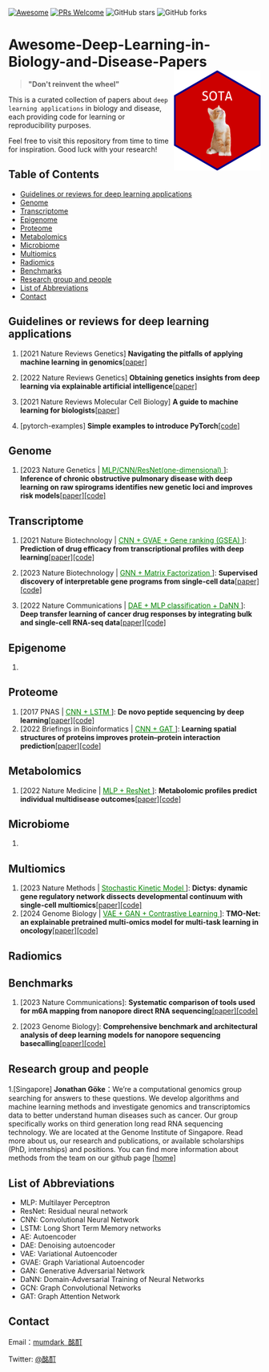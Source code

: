 [![Awesome](https://cdn.rawgit.com/sindresorhus/awesome/d7305f38d29fed78fa85652e3a63e154dd8e8829/media/badge.svg)](https://github.com/sindresorhus/awesome)
[![PRs Welcome](https://img.shields.io/badge/PRs-welcome-brightgreen.svg?style=flat-square)](http://makeapullrequest.com) ![GitHub stars](https://img.shields.io/github/stars/mumdark/Awesome-Deep-Learning-in-Biology-and-Disease-Papers?color=yellow&label=Stars) ![GitHub forks](https://img.shields.io/github/forks/mumdark/Awesome-Deep-Learning-in-Biology-and-Disease-Papers?color=blue&label=Forks) 

# Awesome-Deep-Learning-in-Biology-and-Disease-Papers <img src="./lattice1.png" align="right" height="200" />

> **"Don't reinvent the wheel"**

This is a curated collection of papers about ``deep learning applications`` in biology and disease, each providing code for learning or reproducibility purposes.

Feel free to visit this repository from time to time for inspiration. Good luck with your research!

## Table of Contents

- [Guidelines or reviews for deep learning applications](#guidelines-or-reviews-for-deep-learning-applications)
- [Genome](#genome)
- [Transcriptome](#transcriptome)
- [Epigenome](#epigenome)
- [Proteome](#proteome)
- [Metabolomics](#metabolomics)
- [Microbiome](#microbiome)
- [Multiomics](#multiomics)
- [Radiomics](#radiomics)
- [Benchmarks](#benchmarks)
- [Research group and people](#research-group-and-people)
- [List of Abbreviations](#list-of-abbreviations)
- [Contact](#contact)

## Guidelines or reviews for deep learning applications
1. [2021 Nature Reviews Genetics] **Navigating the pitfalls of applying machine learning in genomics**[[paper]](https://doi.org/10.1038/s41576-021-00434-9)

2. [2022 Nature Reviews Genetics] **Obtaining genetics insights from deep learning via explainable artificial intelligence**[[paper]](https://doi.org/10.1038/s41576-022-00532-2)

3. [2021 Nature Reviews Molecular Cell Biology] **A guide to machine learning for biologists**[[paper]](https://doi.org/10.1038/s41580-021-00407-0)

4. [pytorch-examples] **Simple examples to introduce PyTorch**[[code]](https://github.com/jcjohnson/pytorch-examples)

## Genome
1. [2023 Nature Genetics | <ins style="color: green;"><u> MLP/CNN/ResNet(one-dimensional) </u></ins>]: **Inference of chronic obstructive pulmonary disease with deep learning on raw spirograms identifies new genetic loci and improves risk models**[[paper]](https://doi.org/10.1038/s41588-023-01372-4)[[code]](https://github.com/Google-Health/genomics-research/tree/main/ml-based-copd)

## Transcriptome
1. [2021 Nature Biotechnology | <ins style="color: green;"><u> CNN + GVAE + Gene ranking (GSEA) </u></ins>]: **Prediction of drug efficacy from transcriptional profiles with deep learning**[[paper]](https://doi.org/10.1038/s41587-021-00946-z)[[code]](https://github.com/kekegg/DLEPS)

2. [2023 Nature Biotechnology | <ins style="color: green;"><u>  GNN + Matrix Factorization </u></ins>]: **Supervised discovery of interpretable gene programs from single-cell data**[[paper]](https://doi.org/10.1038/s41587-023-01940-3)[[code]](https://github.com/dpeerlab/spectra/)

3. [2022 Nature Communications | <ins style="color: green;"><u>  DAE + MLP classification + DaNN </u></ins>]: **Deep transfer learning of cancer drug responses by integrating bulk and single-cell RNA-seq data**[[paper]](https://doi.org/10.1038/s41467-022-34277-7)[[code]](https://github.com/OSU-BMBL/scDEAL)

## Epigenome
1. 

## Proteome
1.  [2017 PNAS | <ins style="color: green;"><u> CNN + LSTM </u></ins>]: **De novo peptide sequencing by deep learning**[[paper]](https://doi.org/10.1073/pnas.1705691114)[[code]](https://github.com/nh2tran/DeepNovo)
2.  [2022 Briefings in Bioinformatics | <ins style="color: green;"><u> CNN + GAT </u></ins>]: **Learning spatial structures of proteins improves protein–protein interaction prediction**[[paper]](https://doi.org/10.1093/bib/bbab558)[[code]](https://github.com/xzenglab/TAGPPI/tree/main)

## Metabolomics
1.  [2022 Nature Medicine | <ins style="color: green;"><u> MLP + ResNet </u></ins>]: **Metabolomic profiles predict individual multidisease outcomes**[[paper]](https://doi.org/10.1038/s41591-022-01980-3)[[code]](https://github.com/thbuerg/MetabolomicsCommonDiseases)

## Microbiome
1. 

## Multiomics
1.  [2023 Nature Methods | <ins style="color: green;"><u> Stochastic Kinetic Model </u></ins>]: **Dictys: dynamic gene regulatory network dissects developmental continuum with single-cell multiomics**[[paper]](https://doi.org/10.1038/s41592-023-01971-3)[[code]](https://github.com/pinellolab/dictys)
2.  [2024 Genome Biology |  <ins style="color: green;"><u> VAE + GAN + Contrastive Learning </u></ins>]:  **TMO-Net: an explainable pretrained multi-omics model for multi-task learning in oncology**[[paper]](https://doi.org/10.1186/s13059-024-03293-9)[[code]](https://github.com/FengAoWang/TMO-Net)

## Radiomics

## Benchmarks

1.  [2023 Nature Communications]: **Systematic comparison of tools used for m6A mapping from nanopore direct RNA sequencing**[[paper]](https://doi.org/10.1038/s41467-023-37596-5)[[code]](https://github.com/zhongzhd/ont_m6a_detection)

2.  [2023 Genome Biology]: **Comprehensive benchmark and architectural analysis of deep learning models for nanopore sequencing basecalling**[[paper]](https://doi.org/10.1186/s13059-023-02903-2)[[code]](https://github.com/marcpaga/basecalling_architectures)


## Research group and people
1.[Singapore] **Jonathan Göke**：We’re a computational genomics group searching for answers to these questions. We develop algorithms and machine learning methods and investigate genomics and transcriptomics data to better understand human diseases such as cancer. Our group specifically works on third generation long read RNA sequencing technology. We are located at the Genome Institute of Singapore. Read more about us, our research and publications, or available scholarships (PhD, internships) and positions. You can find more information about methods from the team on our github page [[home]](https://jglab.org/)

## List of Abbreviations
- MLP: Multilayer Perceptron
- ResNet: Residual neural network
- CNN: Convolutional Neural Network
- LSTM: Long Short Term Memory networks
- AE: Autoencoder
- DAE: Denoising autoencoder
- VAE: Variational Autoencoder
- GVAE: Graph Variational Autoencoder
- GAN: Generative Adversarial Network
- DaNN: Domain-Adversarial Training of Neural Networks
- GCN: Graph Convolutional Networks
- GAT: Graph Attention Network

## Contact

Email：<a href="mailto:ningyan1212@gmail.com">mumdark &nbsp;酩酊</a>

Twitter: <a href="https://twitter.com/darkmum2">@酩酊</a>